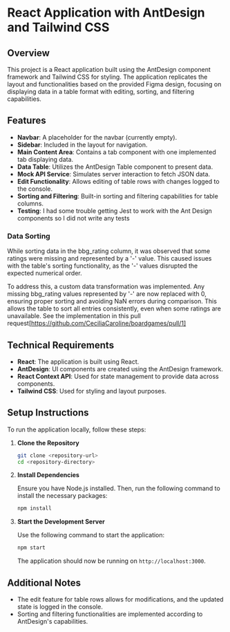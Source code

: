 

# React Application with AntDesign and Tailwind CSS

## Overview

This project is a React application built using the AntDesign component framework and Tailwind CSS for styling. The application replicates the layout and functionalities based on the provided Figma design, focusing on displaying data in a table format with editing, sorting, and filtering capabilities.

## Features

- **Navbar**: A placeholder for the navbar (currently empty).
- **Sidebar**: Included in the layout for navigation.
- **Main Content Area**: Contains a tab component with one implemented tab displaying data.
- **Data Table**: Utilizes the AntDesign Table component to present data.
- **Mock API Service**: Simulates server interaction to fetch JSON data.
- **Edit Functionality**: Allows editing of table rows with changes logged to the console.
- **Sorting and Filtering**: Built-in sorting and filtering capabilities for table columns.
- **Testing**: I had some trouble getting Jest to work with the Ant Design components so I did not write any tests

### Data Sorting
While sorting data in the bbg_rating column, it was observed that some ratings were missing and represented by a '-' value. This caused issues with the table's sorting functionality, as the '-' values disrupted the expected numerical order.

To address this, a custom data transformation was implemented. Any missing bbg_rating values represented by '-' are now replaced with 0, ensuring proper sorting and avoiding NaN errors during comparison. This allows the table to sort all entries consistently, even when some ratings are unavailable. See the implementation in this pull request[https://github.com/CeciliaCaroline/boardgames/pull/1]

## Technical Requirements

- **React**: The application is built using React.
- **AntDesign**: UI components are created using the AntDesign framework.
- **React Context API**: Used for state management to provide data across components.
- **Tailwind CSS**: Used for styling and layout purposes.


## Setup Instructions

To run the application locally, follow these steps:

1. **Clone the Repository**

   ```bash
   git clone <repository-url>
   cd <repository-directory>
   ```

2. **Install Dependencies**

   Ensure you have Node.js installed. Then, run the following command to install the necessary packages:

   ```bash
   npm install
   ```

3. **Start the Development Server**

   Use the following command to start the application:

   ```bash
   npm start
   ```

   The application should now be running on `http://localhost:3000`.

## Additional Notes

- The edit feature for table rows allows for modifications, and the updated state is logged in the console.
- Sorting and filtering functionalities are implemented according to AntDesign's capabilities.


